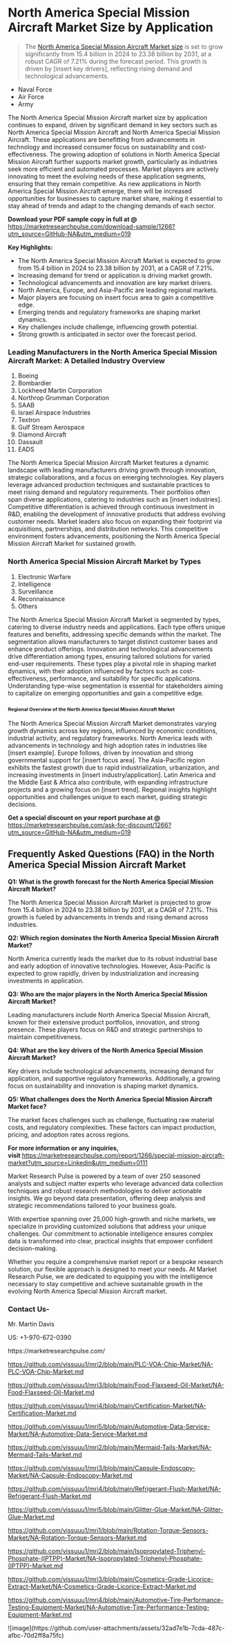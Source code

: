 <h1>North America Special Mission Aircraft Market&nbsp;Size by Application</h1><blockquote><p>The <a href="https://marketresearchpulse.com/download-sample/1266?utm_source=GitHub-NA&amp;utm_medium=019">North America Special Mission Aircraft Market size</a> is set to grow significantly from 15.4 billion in 2024 to 23.38 billion by 2031, at a robust CAGR of 7.21% during the forecast period. This growth is driven by [insert key drivers], reflecting rising demand and technological advancements.</p></blockquote><ul><li>Naval Force <li> Air Force <li> Army</li></ul><p>The North America Special Mission Aircraft market size by application continues to expand, driven by significant demand in key sectors such as North America Special Mission Aircraft and North America Special Mission Aircraft. These applications are benefitting from advancements in technology and increased consumer focus on sustainability and cost-effectiveness. The growing adoption of solutions in North America Special Mission Aircraft further supports market growth, particularly as industries seek more efficient and automated processes. Market players are actively innovating to meet the evolving needs of these application segments, ensuring that they remain competitive. As new applications in North America Special Mission Aircraft emerge, there will be increased opportunities for businesses to capture market share, making it essential to stay ahead of trends and adapt to the changing demands of each sector.</p><p><strong>Download your PDF sample copy in full at @ </strong><a href="https://marketresearchpulse.com/download-sample/1266?utm_source=GitHub-NA&amp;utm_medium=019">https://marketresearchpulse.com/download-sample/1266?utm_source=GitHub-NA&amp;utm_medium=019</a></p><p><strong>Key Highlights: </strong></p><ul><li>The North America Special Mission Aircraft Market is expected to grow from 15.4 billion in 2024 to 23.38 billion by 2031, at a CAGR of 7.21%.</li><li>Increasing demand for trend or application is driving market growth.</li><li>Technological advancements and innovation are key market drivers.</li><li>North America, Europe, and Asia-Pacific are leading regional markets.</li><li>Major players are focusing on insert focus area to gain a competitive edge.</li><li>Emerging trends and regulatory frameworks are shaping market dynamics.</li><li>Key challenges include challenge, influencing growth potential.</li><li>Strong growth is anticipated in sector over the forecast period.</li></ul><h3>Leading Manufacturers in the North America Special Mission Aircraft Market: A Detailed Industry Overview</h3><ol><li>Boeing</li><li>Bombardier</li><li>Lockheed Martin Corporation</li><li>Northrop Grumman Corporation</li><li>SAAB</li><li>Israel Airspace Industries</li><li>Textron</li><li>Gulf Stream Aerospace</li><li>Diamond Aircraft</li><li>Dassault</li><li>EADS</li></ol><div class="flex max-w-full flex-col flex-grow"><div class="min-h-8 text-message flex w-full flex-col items-end gap-2 whitespace-normal break-words [.text-message+&amp;]:mt-5" dir="auto" data-message-author-role="assistant" data-message-id="fd8432e4-4910-450d-b182-61b7bfb0a01f" data-message-model-slug="gpt-4o"><div class="flex w-full flex-col gap-1 empty:hidden first:pt-[3px]"><div class="markdown prose w-full break-words dark:prose-invert light"><p>The North America Special Mission Aircraft Market features a dynamic landscape with leading manufacturers driving growth through innovation, strategic collaborations, and a focus on emerging technologies. Key players leverage advanced production techniques and sustainable practices to meet rising demand and regulatory requirements. Their portfolios often span diverse applications, catering to industries such as [insert industries]. Competitive differentiation is achieved through continuous investment in R&amp;D, enabling the development of innovative products that address evolving customer needs. Market leaders also focus on expanding their footprint via acquisitions, partnerships, and distribution networks. This competitive environment fosters advancements, positioning the North America Special Mission Aircraft Market for sustained growth.</p></div></div></div></div><h3>North America Special Mission Aircraft Market by Types</h3><ol><li>Electronic Warfare <li> Intelligence <li> Surveillance <li> Reconnaissance <li> Others</li></ol><div class="flex max-w-full flex-col flex-grow"><div class="min-h-8 text-message flex w-full flex-col items-end gap-2 whitespace-normal break-words [.text-message+&amp;]:mt-5" dir="auto" data-message-author-role="assistant" data-message-id="084470be-0bb7-4664-bddf-5156b4f41249" data-message-model-slug="gpt-4o-mini"><div class="flex w-full flex-col gap-1 empty:hidden first:pt-[3px]"><div class="markdown prose w-full break-words dark:prose-invert light"><p>The North America Special Mission Aircraft Market is segmented by types, catering to diverse industry needs and applications. Each type offers unique features and benefits, addressing specific demands within the market. The segmentation allows manufacturers to target distinct customer bases and enhance product offerings. Innovation and technological advancements drive differentiation among types, ensuring tailored solutions for varied end-user requirements. These types play a pivotal role in shaping market dynamics, with their adoption influenced by factors such as cost-effectiveness, performance, and suitability for specific applications. Understanding type-wise segmentation is essential for stakeholders aiming to capitalize on emerging opportunities and gain a competitive edge.</p></div></div></div></div><h3><span style="font-size: 11px;">Regional Overview of the North America Special Mission Aircraft Market</span></h3><div class="flex max-w-full flex-col flex-grow"><div class="min-h-8 text-message flex w-full flex-col items-end gap-2 whitespace-normal break-words [.text-message+&amp;]:mt-5" dir="auto" data-message-author-role="assistant" data-message-id="e9038762-ce64-4e30-91c9-9bd413514231" data-message-model-slug="gpt-4o-mini"><div class="flex w-full flex-col gap-1 empty:hidden first:pt-[3px]"><div class="markdown prose w-full break-words dark:prose-invert light"><p>The North America Special Mission Aircraft Market demonstrates varying growth dynamics across key regions, influenced by economic conditions, industrial activity, and regulatory frameworks. North America leads with advancements in technology and high adoption rates in industries like [insert example]. Europe follows, driven by innovation and strong governmental support for [insert focus area]. The Asia-Pacific region exhibits the fastest growth due to rapid industrialization, urbanization, and increasing investments in [insert industry/application]. Latin America and the Middle East &amp; Africa also contribute, with expanding infrastructure projects and a growing focus on [insert trend]. Regional insights highlight opportunities and challenges unique to each market, guiding strategic decisions.</p></div></div></div></div><p><strong>Get a special discount on your report purchase at @ </strong><a href="https://marketresearchpulse.com/ask-for-discount/1266?utm_source=GitHub-NA&amp;utm_medium=019">https://marketresearchpulse.com/ask-for-discount/1266?utm_source=GitHub-NA&amp;utm_medium=019</a></p><h2>Frequently Asked Questions (FAQ) in the North America Special Mission Aircraft Market</h2><p><strong>Q1: What is the growth forecast for the North America Special Mission Aircraft Market?</strong></p><p>The North America Special Mission Aircraft Market is projected to grow from 15.4 billion in 2024 to 23.38 billion by 2031, at a CAGR of 7.21%. This growth is fueled by advancements in trends and rising demand across industries.</p><p><strong>Q2: Which region dominates the North America Special Mission Aircraft Market?</strong></p><p>North America currently leads the market due to its robust industrial base and early adoption of innovative technologies. However, Asia-Pacific is expected to grow rapidly, driven by industrialization and increasing investments in application.</p><p><strong>Q3: Who are the major players in the North America Special Mission Aircraft Market?</strong></p><p>Leading manufacturers include North America Special Mission Aircraft, known for their extensive product portfolios, innovation, and strong presence. These players focus on R&amp;D and strategic partnerships to maintain competitiveness.</p><p><strong>Q4: What are the key drivers of the North America Special Mission Aircraft Market?</strong></p><p>Key drivers include technological advancements, increasing demand for application, and supportive regulatory frameworks. Additionally, a growing focus on sustainability and innovation is shaping market dynamics.</p><p><strong>Q5: What challenges does the North America Special Mission Aircraft Market face?</strong></p><p>The market faces challenges such as challenge, fluctuating raw material costs, and regulatory complexities. These factors can impact production, pricing, and adoption rates across regions.</p><p><strong>For more information or any inquiries, visit&nbsp;</strong><a href="https://marketresearchpulse.com/report/1266/special-mission-aircraft-market?utm_source=Linkedin&utm_medium=0111">https://marketresearchpulse.com/report/1266/special-mission-aircraft-market?utm_source=Linkedin&utm_medium=0111</a></p><p>Market Research Pulse is powered by a team of over 250 seasoned analysts and subject matter experts who leverage advanced data collection techniques and robust research methodologies to deliver actionable insights. We go beyond data presentation, offering deep analysis and strategic recommendations tailored to your business goals.</p><p>With expertise spanning over 25,000 high-growth and niche markets, we specialize in providing customized solutions that address your unique challenges. Our commitment to actionable intelligence ensures complex data is transformed into clear, practical insights that empower confident decision-making.</p><p>Whether you require a comprehensive market report or a bespoke research solution, our flexible approach is designed to meet your needs. At Market Research Pulse, we are dedicated to equipping you with the intelligence necessary to stay competitive and achieve sustainable growth in the evolving North America Special Mission Aircraft market.</p><h3><strong>Contact Us-</strong></h3><p>Mr. Martin Davis</p><p>US: +1-970-672-0390</p><p>https://marketresearchpulse.com/</p><p><a href="https://github.com/vissuuu1/mri2/blob/main/PLC-VOA-Chip-Market/NA-PLC-VOA-Chip-Market.md">https://github.com/vissuuu1/mri2/blob/main/PLC-VOA-Chip-Market/NA-PLC-VOA-Chip-Market.md</a></p><p><a href="https://github.com/vissuuu1/mri3/blob/main/Food-Flaxseed-Oil-Market/NA-Food-Flaxseed-Oil-Market.md">https://github.com/vissuuu1/mri3/blob/main/Food-Flaxseed-Oil-Market/NA-Food-Flaxseed-Oil-Market.md</a></p><p><a href="https://github.com/vissuuu1/mri4/blob/main/Certification-Market/NA-Certification-Market.md">https://github.com/vissuuu1/mri4/blob/main/Certification-Market/NA-Certification-Market.md</a></p><p><a href="https://github.com/vissuuu1/mri5/blob/main/Automotive-Data-Service-Market/NA-Automotive-Data-Service-Market.md">https://github.com/vissuuu1/mri5/blob/main/Automotive-Data-Service-Market/NA-Automotive-Data-Service-Market.md</a></p><p><a href="https://github.com/vissuuu1/mri2/blob/main/Mermaid-Tails-Market/NA-Mermaid-Tails-Market.md">https://github.com/vissuuu1/mri2/blob/main/Mermaid-Tails-Market/NA-Mermaid-Tails-Market.md</a></p><p><a href="https://github.com/vissuuu1/mri3/blob/main/Capsule-Endoscopy-Market/NA-Capsule-Endoscopy-Market.md">https://github.com/vissuuu1/mri3/blob/main/Capsule-Endoscopy-Market/NA-Capsule-Endoscopy-Market.md</a></p><p><a href="https://github.com/vissuuu1/mri4/blob/main/Refrigerant-Flush-Market/NA-Refrigerant-Flush-Market.md">https://github.com/vissuuu1/mri4/blob/main/Refrigerant-Flush-Market/NA-Refrigerant-Flush-Market.md</a></p><p><a href="https://github.com/vissuuu1/mri5/blob/main/Glitter-Glue-Market/NA-Glitter-Glue-Market.md">https://github.com/vissuuu1/mri5/blob/main/Glitter-Glue-Market/NA-Glitter-Glue-Market.md</a></p><p><a href="https://github.com/vissuuu1/mri1/blob/main/Rotation-Torque-Sensors-Market/NA-Rotation-Torque-Sensors-Market.md">https://github.com/vissuuu1/mri1/blob/main/Rotation-Torque-Sensors-Market/NA-Rotation-Torque-Sensors-Market.md</a></p><p><a href="https://github.com/vissuuu1/mri2/blob/main/Isopropylated-Triphenyl-Phosphate-(IPTPP)-Market/NA-Isopropylated-Triphenyl-Phosphate-(IPTPP)-Market.md">https://github.com/vissuuu1/mri2/blob/main/Isopropylated-Triphenyl-Phosphate-(IPTPP)-Market/NA-Isopropylated-Triphenyl-Phosphate-(IPTPP)-Market.md</a></p><p><a href="https://github.com/vissuuu1/mri3/blob/main/Cosmetics-Grade-Licorice-Extract-Market/NA-Cosmetics-Grade-Licorice-Extract-Market.md">https://github.com/vissuuu1/mri3/blob/main/Cosmetics-Grade-Licorice-Extract-Market/NA-Cosmetics-Grade-Licorice-Extract-Market.md</a></p><p><a href="https://github.com/vissuuu1/mri4/blob/main/Automotive-Tire-Performance-Testing-Equipment-Market/NA-Automotive-Tire-Performance-Testing-Equipment-Market.md">https://github.com/vissuuu1/mri4/blob/main/Automotive-Tire-Performance-Testing-Equipment-Market/NA-Automotive-Tire-Performance-Testing-Equipment-Market.md</a></p>
![image](https://github.com/user-attachments/assets/32ad7e1b-7cda-487c-afbc-70d2ff8a75fc)
